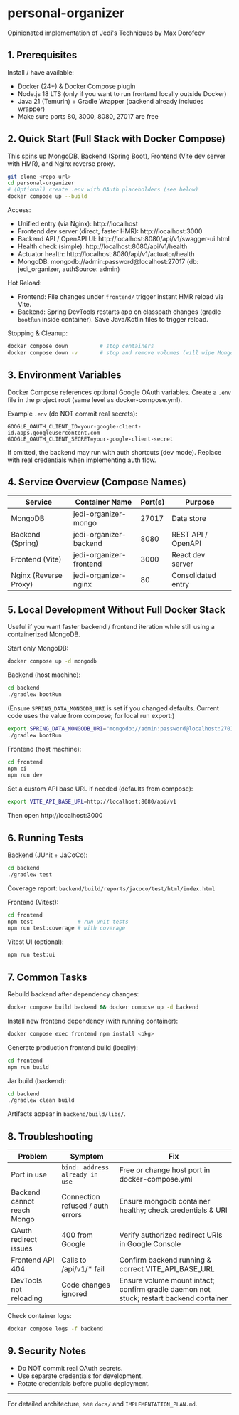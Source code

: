 # personal-organizer
Opinionated implementation of Jedi's Techniques by Max Dorofeev

## 1. Prerequisites
Install / have available:
- Docker (24+) & Docker Compose plugin
- Node.js 18 LTS (only if you want to run frontend locally outside Docker)
- Java 21 (Temurin) + Gradle Wrapper (backend already includes wrapper)
- Make sure ports 80, 3000, 8080, 27017 are free

## 2. Quick Start (Full Stack with Docker Compose)
This spins up MongoDB, Backend (Spring Boot), Frontend (Vite dev server with HMR), and Nginx reverse proxy.

```bash
git clone <repo-url>
cd personal-organizer
# (Optional) create .env with OAuth placeholders (see below)
docker compose up --build
```

Access:
- Unified entry (via Nginx): http://localhost
- Frontend dev server (direct, faster HMR): http://localhost:3000
- Backend API / OpenAPI UI: http://localhost:8080/api/v1/swagger-ui.html
- Health check (simple): http://localhost:8080/api/v1/health
- Actuator health: http://localhost:8080/api/v1/actuator/health
- MongoDB: mongodb://admin:password@localhost:27017 (db: jedi_organizer, authSource: admin)

Hot Reload:
- Frontend: File changes under `frontend/` trigger instant HMR reload via Vite.
- Backend: Spring DevTools restarts app on classpath changes (gradle `bootRun` inside container). Save Java/Kotlin files to trigger reload.

Stopping & Cleanup:
```bash
docker compose down          # stop containers
docker compose down -v       # stop and remove volumes (will wipe Mongo data)
```

## 3. Environment Variables
Docker Compose references optional Google OAuth variables. Create a `.env` file in the project root (same level as docker-compose.yml).

Example `.env` (do NOT commit real secrets):
```dotenv
GOOGLE_OAUTH_CLIENT_ID=your-google-client-id.apps.googleusercontent.com
GOOGLE_OAUTH_CLIENT_SECRET=your-google-client-secret
```
If omitted, the backend may run with auth shortcuts (dev mode). Replace with real credentials when implementing auth flow.

## 4. Service Overview (Compose Names)
| Service            | Container Name              | Port(s) | Purpose |
|--------------------|-----------------------------|---------|---------|
| MongoDB            | jedi-organizer-mongo        | 27017   | Data store |
| Backend (Spring)   | jedi-organizer-backend      | 8080    | REST API / OpenAPI |
| Frontend (Vite)    | jedi-organizer-frontend     | 3000    | React dev server |
| Nginx (Reverse Proxy)| jedi-organizer-nginx      | 80      | Consolidated entry |

## 5. Local Development Without Full Docker Stack
Useful if you want faster backend / frontend iteration while still using a containerized MongoDB.

Start only MongoDB:
```bash
docker compose up -d mongodb
```

Backend (host machine):
```bash
cd backend
./gradlew bootRun
```
(Ensure `SPRING_DATA_MONGODB_URI` is set if you changed defaults. Current code uses the value from compose; for local run export:)
```bash
export SPRING_DATA_MONGODB_URI="mongodb://admin:password@localhost:27017/jedi_organizer?authSource=admin"
./gradlew bootRun
```

Frontend (host machine):
```bash
cd frontend
npm ci
npm run dev
```
Set a custom API base URL if needed (defaults from compose):
```bash
export VITE_API_BASE_URL=http://localhost:8080/api/v1
```

Then open http://localhost:3000

## 6. Running Tests
Backend (JUnit + JaCoCo):
```bash
cd backend
./gradlew test
```
Coverage report: `backend/build/reports/jacoco/test/html/index.html`

Frontend (Vitest):
```bash
cd frontend
npm test              # run unit tests
npm run test:coverage # with coverage
```
Vitest UI (optional):
```bash
npm run test:ui
```

## 7. Common Tasks
Rebuild backend after dependency changes:
```bash
docker compose build backend && docker compose up -d backend
```
Install new frontend dependency (with running container):
```bash
docker compose exec frontend npm install <pkg>
```
Generate production frontend build (locally):
```bash
cd frontend
npm run build
```
Jar build (backend):
```bash
cd backend
./gradlew clean build
```
Artifacts appear in `backend/build/libs/`.

## 8. Troubleshooting
| Problem | Symptom | Fix |
|---------|---------|-----|
| Port in use | `bind: address already in use` | Free or change host port in docker-compose.yml |
| Backend cannot reach Mongo | Connection refused / auth errors | Ensure mongodb container healthy; check credentials & URI |
| OAuth redirect issues | 400 from Google | Verify authorized redirect URIs in Google Console |
| Frontend API 404 | Calls to /api/v1/* fail | Confirm backend running & correct VITE_API_BASE_URL |
| DevTools not reloading | Code changes ignored | Ensure volume mount intact; confirm gradle daemon not stuck; restart backend container |

Check container logs:
```bash
docker compose logs -f backend
```

## 9. Security Notes
- Do NOT commit real OAuth secrets.
- Use separate credentials for development.
- Rotate credentials before public deployment.

---
For detailed architecture, see `docs/` and `IMPLEMENTATION_PLAN.md`.
